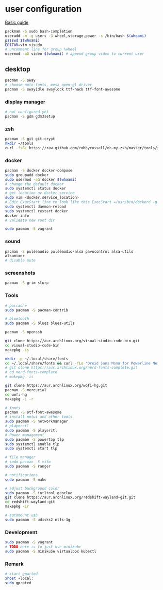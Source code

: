 # user configuration

[Basic guide](https://turlucode.com/arch-linux-install-guide-step-1-basic-installation/)

```bash
packman -S sudo bash-completion
useradd -m -g users -G wheel,storage,power -s /bin/bash $(whoami)
passwd $(whoami)
EDITOR=vim visudo
# uncomment line for group %wheel
usermod -aG video $(whoami) # append group video to current user
```

## desktop

```bash
pacman -S sway
# choose noto-fonts, mesa open-gl driver
pacman -S swayidle swaylock ttf-hack ttf-font-awesome
```

### display manager

```bash
# not configured yet
pacman -S gdm gdm3setup
```

### zsh

```bash
pacman -S git git-crypt
mkdir ~/tools
curl -fsSL https://raw.github.com/robbyrussell/oh-my-zsh/master/tools/install.sh >> ~/tools/oh_my_zsh_install.sh
```

### docker

```bash
pacman -S docker docker-compose
sudo groupadd docker
sudo usermod -aG docker $(whoami)
# change the default docker
sudo systemctl status docker
# get location ov docker.service
sudo vim <docker.service_location>
# Edit ExecStart line to look like this ExecStart =/usr/bin/dockerd -g /new/docker/root/dir -H fd://
sudo systemctl daemon-reload
sudo systemctl restart docker
docker info
# validate new root dir
```

```bash
sudo pacman -S vagrant
```

### sound

```bash
pacman -S pulseaudio pulseaudio-alsa pavucontrol alsa-utils
alsamixer
# disable mute
```

### screenshots

```bash
pacman -S grim slurp
```

### Tools

```bash
# paccache
sudo pacman -S pacman-contrib
```

```bash
# bluetooth
sudo pacman -S bluez bluez-utils
```

```bash
pacman -S openssh
```

```bash
git clone https://aur.archlinux.org/visual-studio-code-bin.git
cd visual-studio-code-bin
makepkg -is
```

```bash
mkdir -p ~/.local/share/fonts
cd ~/.local/share/fonts && curl -fLo "Droid Sans Mono for Powerline Nerd Font Complete.otf" https://github.com/ryanoasis/nerd-fonts/raw/master/patched-fonts/DroidSansMono/complete/Droid%20Sans%20Mono%20Nerd%20Font%20Complete.otf
# git clone https://aur.archlinux.org/nerd-fonts-complete.git
# cd nerd-fonts-complete
# makepkg -is
```

```bash
git clone https://aur.archlinux.org/wofi-hg.git
pacman -S mercurial
cd wofi-hg
makepkg -i -r
```

```bash
# fonts
pacman -S otf-font-awesome
# install nmtui and other tools
sudo pacman -S networkmanager
# playerctl
sudo pacman -S playerctl
# Power management
sudo pacman -S powertop tlp
sudo systemctl enable tlp
sudo systemctl start tlp
````

```bash
# file manager
# sudo pacman -S vifm
sudo pacman -S ranger
```

```bash
# notifications
sudo pacman -S mako
```

```bash
# adjust background color
sudo pacman -S intltool geoclue
git clone https://aur.archlinux.org/redshift-wayland-git.git
cd redshift-wayland-git
makepkg -ir
```

```bash
# automount usb
sudo pacman -S udisks2 ntfs-3g
```

### Development

```bash
sudo pacman -S vagrant
# TODO here is to just use minikube
sudo pacman -S minikube virtualbox kubectl
```

### Remark

```bash
# start gparted
xhost +local:
sudo gprated
```
